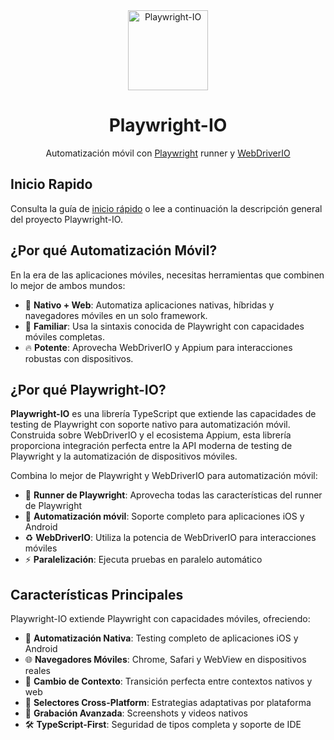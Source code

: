 <div align="center">
  <a href="/">
    <img width="128" alt="Playwright-IO" src="logo.svg">
  </a>
</div>

<h1 align="center">Playwright-IO</h1>

<div align="center">

Automatización móvil con [Playwright](https://playwright.dev/) runner y [WebDriverIO](https://webdriver.io/)

</div>

## Inicio Rapido
Consulta la guía de [inicio rápido](es/getting-started/installation.md) o lee a continuación la descripción general del proyecto Playwright-IO.

## ¿Por qué Automatización Móvil?
En la era de las aplicaciones móviles, necesitas herramientas que combinen lo mejor de ambos mundos:

- 📱 **Nativo + Web**: Automatiza aplicaciones nativas, híbridas y navegadores móviles en un solo framework.
- 🔧 **Familiar**: Usa la sintaxis conocida de Playwright con capacidades móviles completas.
- 🔥 **Potente**: Aprovecha WebDriverIO y Appium para interacciones robustas con dispositivos.

## ¿Por qué Playwright-IO?

**Playwright-IO** es una librería TypeScript que extiende las capacidades de testing de Playwright con soporte nativo para automatización móvil. Construida sobre WebDriverIO y el ecosistema Appium, esta librería proporciona integración perfecta entre la API moderna de testing de Playwright y la automatización de dispositivos móviles.

Combina lo mejor de Playwright y WebDriverIO para automatización móvil:

- 🚀 **Runner de Playwright**: Aprovecha todas las características del runner de Playwright
- 📱 **Automatización móvil**: Soporte completo para aplicaciones iOS y Android
- ♻️ **WebDriverIO**: Utiliza la potencia de WebDriverIO para interacciones móviles
- ⚡ **Paralelización**: Ejecuta pruebas en paralelo automático

## Características Principales
Playwright-IO extiende Playwright con capacidades móviles, ofreciendo:

- 🤖 **Automatización Nativa**: Testing completo de aplicaciones iOS y Android
- 🌐 **Navegadores Móviles**: Chrome, Safari y WebView en dispositivos reales
- 🔄 **Cambio de Contexto**: Transición perfecta entre contextos nativos y web
- 🎯 **Selectores Cross-Platform**: Estrategias adaptativas por plataforma
- 📸 **Grabación Avanzada**: Screenshots y videos nativos
- 🛠 **TypeScript-First**: Seguridad de tipos completa y soporte de IDE  